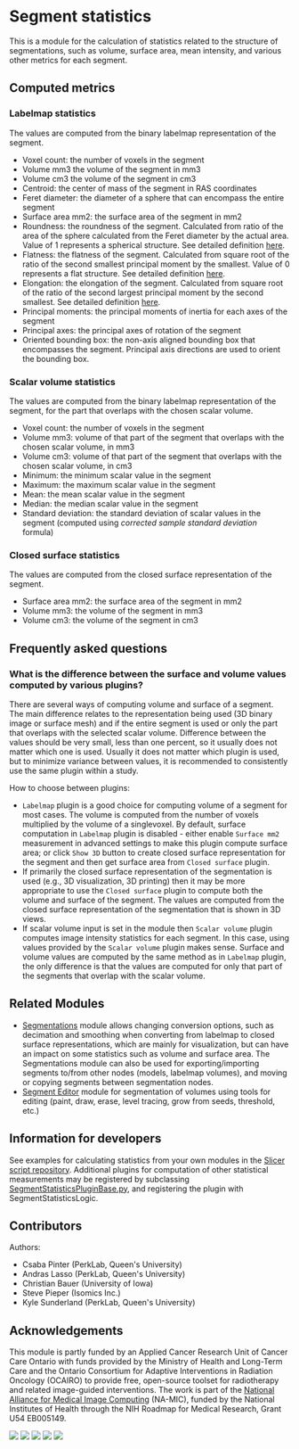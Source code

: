 # Segment statistics

This is a module for the calculation of statistics related to the structure of segmentations, such as volume, surface area, mean intensity, and various other metrics for each segment.

## Computed metrics

### Labelmap statistics

The values are computed from the binary labelmap representation of the segment.

- Voxel count: the number of voxels in the segment
- Volume mm3 the volume of the segment in mm3
- Volume cm3 the volume of the segment in cm3
- Centroid: the center of mass of the segment in RAS coordinates
- Feret diameter: the diameter of a sphere that can encompass the entire segment
- Surface area mm2: the surface area of the segment in mm2
- Roundness: the roundness of the segment. Calculated from ratio of the area of the sphere calculated from the Feret diameter by the actual area. Value of 1 represents a spherical structure. See detailed definition [here](https://www.insight-journal.org/browse/publication/301).
- Flatness: the flatness of the segment. Calculated from square root of the ratio of the second smallest principal moment by the smallest. Value of 0 represents a flat structure. See detailed definition [here](https://www.insight-journal.org/browse/publication/301).
- Elongation: the elongation of the segment. Calculated from square root of the ratio of the second largest principal moment by the second smallest. See detailed definition [here](https://www.insight-journal.org/browse/publication/301).
- Principal moments: the principal moments of inertia for each axes of the segment
- Principal axes: the principal axes of rotation of the segment
- Oriented bounding box: the non-axis aligned bounding box that encompasses the segment. Principal axis directions are used to orient the bounding box.

### Scalar volume statistics

The values are computed from the binary labelmap representation of the segment, for the part that overlaps with the chosen scalar volume.

- Voxel count: the number of voxels in the segment
- Volume mm3: volume of that part of the segment that overlaps with the chosen scalar volume, in mm3
- Volume cm3: volume of that part of the segment that overlaps with the chosen scalar volume, in cm3
- Minimum: the minimum scalar value in the segment
- Maximum: the maximum scalar value in the segment
- Mean: the mean scalar value in the segment
- Median: the median scalar value in the segment
- Standard deviation: the standard deviation of scalar values in the segment (computed using *corrected sample standard deviation* formula)

### Closed surface statistics

The values are computed from the closed surface representation of the segment.

- Surface area mm2: the surface area of the segment in mm2
- Volume mm3: the volume of the segment in mm3
- Volume cm3: the volume of the segment in cm3

## Frequently asked questions

### What is the difference between the surface and volume values computed by various plugins?

There are several ways of computing volume and surface of a segment. The main difference relates to the representation being used (3D binary image or surface mesh) and if the entire segment is used or only the part that overlaps with the selected scalar volume. Difference between the values should be very small, less than one percent, so it usually does not matter which one is used. Usually it does not matter which plugin is used, but to minimize variance between values, it is recommended to consistently use the same plugin within a study.

How to choose between plugins:
- `Labelmap` plugin is a good choice for computing volume of a segment for most cases. The volume is computed from the number of voxels multiplied by the volume of a singlevoxel. By default, surface computation in `Labelmap` plugin is disabled - either enable `Surface mm2` measurement in advanced settings to make this plugin compute surface area; or click `Show 3D` button to create closed surface representation for the segment and then get surface area from `Closed surface` plugin.
- If primarily the closed surface representation of the segmentation is used (e.g., 3D visualization, 3D printing) then it may be more appropriate to use the `Closed surface` plugin to compute both the volume and surface of the segment. The values are computed from the closed surface representation of the segmentation that is shown in 3D views.
- If scalar volume input is set in the module then `Scalar volume` plugin computes image intensity statistics for each segment. In this case, using values provided by the `Scalar volume` plugin makes sense. Surface and volume values are computed by the same method as in `Labelmap` plugin, the only difference is that the values are computed for only that part of the segments that overlap with the scalar volume.

## Related Modules

- [Segmentations](segmentations.md) module allows changing conversion options, such as decimation and smoothing when converting from labelmap to closed surface representations, which are mainly for visualization, but can have an impact on some statistics such as volume and surface area.  The Segmentations module can also be used for exporting/importing segments to/from other nodes (models, labelmap volumes), and moving or copying segments between segmentation nodes.
- [Segment Editor](segmenteditor.md) module for segmentation of volumes using tools for editing (paint, draw, erase, level tracing, grow from seeds, threshold, etc.)

## Information for developers

See examples for calculating statistics from your own modules in the [Slicer script repository](../../developer_guide/script_repository.md#quantifying-segments).
Additional plugins for computation of other statistical measurements may be registered by subclassing [SegmentStatisticsPluginBase.py](https://github.com/Slicer/Slicer/blob/main/Modules/Scripted/SegmentStatistics/SegmentStatisticsPlugins/SegmentStatisticsPluginBase.py), and registering the plugin with SegmentStatisticsLogic.

## Contributors

Authors:
- Csaba Pinter (PerkLab, Queen's University)
- Andras Lasso (PerkLab, Queen's University)
- Christian Bauer (University of Iowa)
- Steve Pieper (Isomics Inc.)
- Kyle Sunderland (PerkLab, Queen's University)

## Acknowledgements

This module is partly funded by an Applied Cancer Research Unit of Cancer Care Ontario with funds provided by the Ministry of Health and Long-Term Care and the Ontario Consortium for Adaptive Interventions in Radiation Oncology (OCAIRO) to provide free, open-source toolset for radiotherapy and related image-guided interventions.
The work is part of the [National Alliance for Medical Image Computing](https://www.na-mic.org/) (NA-MIC), funded by the National Institutes of Health through the NIH Roadmap for Medical Research, Grant U54 EB005149.

![](https://github.com/Slicer/Slicer/releases/download/docs-resources/logo_perklab.png)
![](https://github.com/Slicer/Slicer/releases/download/docs-resources/logo_isomics.png)
![](https://github.com/Slicer/Slicer/releases/download/docs-resources/logo_namic.png)
![](https://github.com/Slicer/Slicer/releases/download/docs-resources/logo_nac.png)
![](https://github.com/Slicer/Slicer/releases/download/docs-resources/logo_ge.png)
